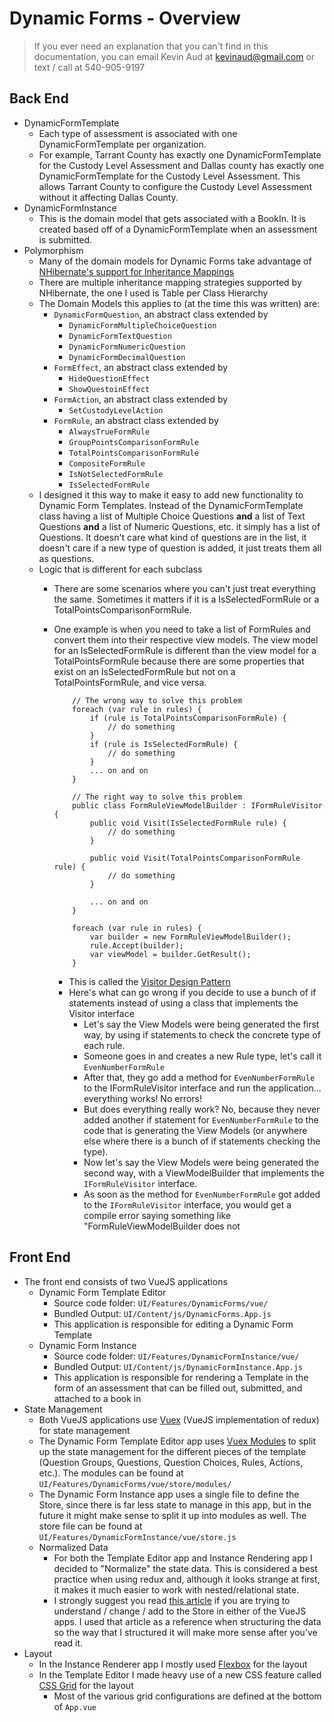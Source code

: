 

# Dynamic Forms - Overview

> If you ever need an explanation that you can't find in this
> documentation, you can email Kevin Aud at kevinaud@gmail.com or text /
> call at 540-905-9197

## Back End
 - DynamicFormTemplate
	 - Each type of assessment is associated with one DynamicFormTemplate per organization. 
	 - For example, Tarrant County has exactly one DynamicFormTemplate for the Custody Level Assessment and Dallas county has exactly one DynamicFormTemplate for the Custody Level Assessment. This allows Tarrant County to configure the Custody Level Assessment without it affecting Dallas County.
- DynamicFormInstance
	- This is the domain model that gets associated with a BookIn. It is created based off of a DynamicFormTemplate when an assessment is submitted.
- Polymorphism
	- Many of the domain models for Dynamic Forms take advantage of [NHibernate's support for Inheritance Mappings](http://nhibernate.info/doc/nhibernate-reference/inheritance.html)
	- There are multiple inheritance mapping strategies supported by NHibernate, the one I used is Table per Class Hierarchy
	- The Domain Models this applies to (at the time this was written) are:
		- `DynamicFormQuestion`, an abstract class extended by
			- `DynamicFormMultipleChoiceQuestion`
			- `DynamicFormTextQuestion`
			- `DynamicFormNumericQuestion`
			- `DynamicFormDecimalQuestion`
		- `FormEffect`, an abstract class extended by
			- `HideQuestionEffect`
			- `ShowQuestoinEffect`
		- `FormAction`, an abstract class extended by
			- `SetCustodyLevelAction`
		- `FormRule`, an abstract class extended by
			- `AlwaysTrueFormRule`
			- `GroupPointsComparisonFormRule`
			- `TotalPointsComparisonFormRule`
			- `CompositeFormRule`
			- `IsNotSelectedFormRule`
			- `IsSelectedFormRule`
	- I designed it this way to make it easy to add new functionality to Dynamic Form Templates. Instead of the DynamicFormTemplate class having a list of Multiple Choice Questions **and** a list of Text Questions **and** a list of Numeric Questions, etc. it simply has a list of Questions. It doesn't care what kind of questions are in the list, it doesn't care if a new type of question is added, it just treats them all as questions.
	- Logic that is different for each subclass
		- There are some scenarios where you can't just treat everything the same. Sometimes it matters if it is a IsSelectedFormRule or a TotalPointsComparisonFormRule.
		- One example is when you need to take a list of FormRules and convert them into their respective view models. The view model for an IsSelectedFormRule is different than the view model for a TotalPointsFormRule because there are some properties that exist on an IsSelectedFormRule but not on a TotalPointsFormRule, and vice versa.
		
			```
			    // The wrong way to solve this problem
			    foreach (var rule in rules) {
			        if (rule is TotalPointsComparisonFormRule) {
			            // do something
			        }
			        if (rule is IsSelectedFormRule) {
			            // do something
			        }
			        ... on and on
				}

				// The right way to solve this problem
				public class FormRuleViewModelBuilder : IFormRuleVisitor {
					public void Visit(IsSelectedFormRule rule) {
						// do something
					}

					public void Visit(TotalPointsComparisonFormRule rule) {
						// do something
					}
					
					... on and on
				}

				foreach (var rule in rules) {
			        var builder = new FormRuleViewModelBuilder();
			        rule.Accept(builder);
			        var viewModel = builder.GetResult();
				}
		  ```  

			- This is called the [Visitor Design Pattern](https://sourcemaking.com/design_patterns/visitor)
			- Here's what can go wrong if you decide to use a bunch of if statements instead of using a class that implements the Visitor interface
				- Let's say the View Models were being generated the first way, by using if statements to check the concrete type of each rule.
				- Someone goes in and creates a new Rule type, let's call it `EvenNumberFormRule`
				- After that, they go add a method for `EvenNumberFormRule` to the IFormRuleVisitor interface and run the application... everything works! No errors!
				- But does everything really work? No, because they never added another if statement for `EvenNumberFormRule` to the code that is generating the View Models (or anywhere else where there is a bunch of if statements checking the type).
				- Now let's say the View Models were being generated the second way, with a ViewModelBuilder that implements the `IFormRuleVisitor` interface.
				- As soon as the method for `EvenNumberFormRule` got added to the `IFormRuleVisitor` interface, you would get a compile error saying something like "FormRuleViewModelBuilder does not 
## Front End

 - The front end consists of two VueJS applications
	 - Dynamic Form Template Editor
		 - Source code folder: `UI/Features/DynamicForms/vue/`
		 - Bundled Output: `UI/Content/js/DynamicForms.App.js`
		 - This application is responsible for editing a Dynamic Form Template
	- Dynamic Form Instance
		 - Source code folder: `UI/Features/DynamicFormInstance/vue/`
		 - Bundled Output: `UI/Content/js/DynamicFormInstance.App.js`
		 - This application is responsible for rendering a Template in the form of an assessment that can be filled out, submitted, and attached to a book in
 - State Management
	 - Both VueJS applications use [Vuex](https://vuex.vuejs.org/) (VueJS implementation of redux) for state management
	 - The Dynamic Form Template Editor app uses [Vuex Modules](https://vuex.vuejs.org/guide/modules.html) to split up the state management for the different pieces of the template (Question Groups, Questions, Question Choices, Rules, Actions, etc.). The modules can be found at `UI/Features/DynamicForms/vue/store/modules/`
	 - The Dynamic Form Instance app uses a single file to define the Store, since there is far less state to manage in this app, but in the future it might make sense to split it up into modules as well. The store file can be found at `UI/Features/DynamicFormInstance/vue/store.js`
	 - Normalized Data
		 - For both the Template Editor app and Instance Rendering app I decided to "Normalize" the state data. This is considered a best practice when using redux and, although it looks strange at first, it makes it much easier to work with nested/relational state.
		 - I strongly suggest you read [this article](https://redux.js.org/recipes/structuring-reducers/normalizing-state-shape) if you are trying to understand / change / add to the Store in either of the VueJS apps. I used that article as a reference when structuring the data so the way that I structured it will make more sense after you've read it.
- Layout
	 - In the Instance Renderer app I mostly used [Flexbox](https://css-tricks.com/snippets/css/a-guide-to-flexbox/) for the layout
	 - In the Template Editor I made heavy use of a new CSS feature called [CSS Grid](https://css-tricks.com/snippets/css/complete-guide-grid/) for the layout 
		 - Most of the various grid configurations are defined at the bottom of `App.vue`

<!--stackedit_data:
eyJoaXN0b3J5IjpbLTU2MzM3OTcxNywtMzIzMTIyOTMyLDE0MT
AxMTA3NzQsLTIwMjMzMDc0MTQsMTM5MTgyNjYwNSwxODUyOTA3
MTczLDIwODgzMjQxMzQsLTEyMTU1NzMzOTUsNTM4NTczNDc4LC
0yNTE1MjYwOTksLTI4MjE1MTQyNiwtODk1ODM3NTU5LDE0ODc4
MTUzMjhdfQ==
-->
